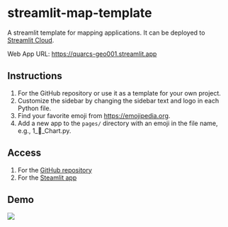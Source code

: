 # streamlit-map-template

A streamlit template for mapping applications. It can be deployed to [Streamlit Cloud](https://streamlit.io/cloud).

Web App URL: <https://quarcs-geo001.streamlit.app>

## Instructions

1. For the GitHub repository or use it as a template for your own project.
2. Customize the sidebar by changing the sidebar text and logo in each Python file.
3. Find your favorite emoji from https://emojipedia.org.
4. Add a new app to the `pages/` directory with an emoji in the file name, e.g., 1_🚀_Chart.py.

## Access

1. For the [GitHub repository](https://github.com/cmg777/streamlit-geo001/) 
2. For the [Steamlit app](https://quarcs-geo001.streamlit.app/)


## Demo

![](https://i.imgur.com/6lj0oAO.png)

